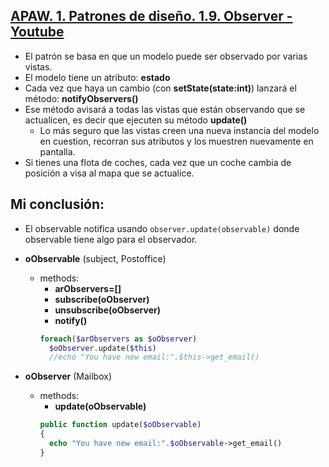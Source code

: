 ## [APAW. 1. Patrones de diseño. 1.9. Observer - Youtube](https://youtu.be/r3TdeykOFZQ?t=5)
- El patrón se basa en que un modelo puede ser observado por varias vistas.
- El modelo tiene un atributo: **estado**
- Cada vez que haya un cambio (con **setState(state:int)**) lanzará el método: **notifyObservers()**
- Ese método avisará a todas las vistas que están observando que se actualicen, es decir que ejecuten su método **update()**
  - Lo más seguro que las vistas creen una nueva instancia del modelo en cuestion, recorran sus atributos y los muestren nuevamente en pantalla.
- Si tienes una flota de coches, cada vez que un coche cambia de posición a visa al mapa que se actualice.

## Mi conclusión:
- El observable notifica usando `observer.update(observable)` donde observable tiene algo para el observador.

- **oObservable** (subject, Postoffice)
  - methods:
    - **arObservers=[]**
    - **subscribe(oObserver)**
    - **unsubscribe(oObserver)**
    - **notify()**
    ```php
    foreach($arObservers as $oObserver) 
      $oObserver.update($this)
      //echo "You have new email:".$this->get_email()
    ```
- **oObserver** (Mailbox)
  - methods:
    - **update(oObservable)**
    ```php
    public function update($oObservable)
    {
      echo "You have new email:".$oObservable->get_email()
    }
    ```    
  
